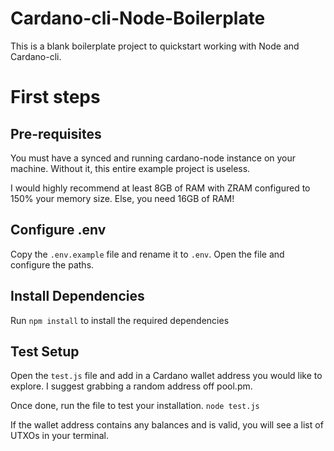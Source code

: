# Cardano-cli-Node-Boilerplate
This is a blank boilerplate project to quickstart working with Node and Cardano-cli.

# First steps
## Pre-requisites
You must have a synced and running cardano-node instance on your machine. Without it, this entire example project is useless.

I would highly recommend at least 8GB of RAM with ZRAM configured to 150% your memory size. Else, you need 16GB of RAM!

## Configure .env
Copy the `.env.example` file and rename it to `.env`. Open the file and configure the paths.

## Install Dependencies
Run `npm install` to install the required dependencies

## Test Setup
Open the `test.js` file and add in a Cardano wallet address you would like to explore. I suggest grabbing a random address off pool.pm. 

Once done, run the file to test your installation. `node test.js`

If the wallet address contains any balances and is valid, you will see a list of UTXOs in your terminal.